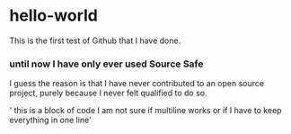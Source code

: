# hello-world
This is the first test of Github that I have done.

### until now I have only ever used Source Safe
I guess the reason is that I have never contributed to an open source project, purely because I never felt qualified to do so.

' this is a block of code
I am not sure if multiline works or if
I have to keep everything in one line'
